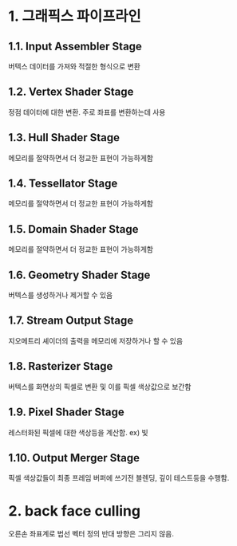 # 1. 그래픽스 파이프라인
## 1.1. Input Assembler Stage
버텍스 데이터를 가져와 적절한 형식으로 변환
## 1.2. Vertex Shader Stage
정점 데이터에 대한 변환. 주로 좌표를 변환하는데 사용
## 1.3. Hull Shader Stage
메모리를 절약하면서 더 정교한 표현이 가능하게함
## 1.4. Tessellator Stage
메모리를 절약하면서 더 정교한 표현이 가능하게함
## 1.5. Domain Shader Stage
메모리를 절약하면서 더 정교한 표현이 가능하게함
## 1.6. Geometry Shader Stage
버텍스를 생성하거나 제거할 수 있음
## 1.7. Stream Output Stage
지오메트리 셰이더의 출력을 메모리에 저장하거나 할 수 있음
## 1.8. Rasterizer Stage
버텍스를 화면상의 픽셀로 변환 및 이를 픽셀 색상값으로 보간함
## 1.9. Pixel Shader Stage
레스터화된 픽셀에 대한 색상등을 계산함. ex) 빛
## 1.10. Output Merger Stage
픽셀 색상값들이 최종 프레임 버퍼에 쓰기전 블렌딩, 깊이 테스트등을 수행함.

# 2. back face culling
오른손 좌표계로 법선 벡터 정의
반대 방향은 그리지 않음.
